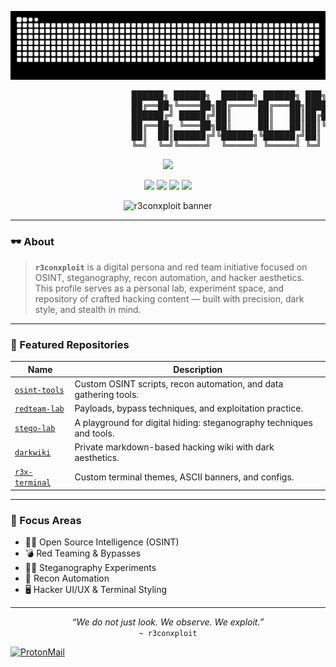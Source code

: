 <!-- START DARK MODE PREVIEW HACK -->
<p align="center">
  <img src="https://raw.githubusercontent.com/Platane/snk/output/github-contribution-grid-snake-dark.svg" style="filter: invert(100%)"/>
</p>
<pre>                       ██████╗ ██████╗  ██████╗ ██████╗ ███╗   ██╗██╗  ██╗██████╗ ██╗      ██████╗ ██╗████████╗                  
                       ██╔══██╗╚════██╗██╔════╝██╔═══██╗████╗  ██║╚██╗██╔╝██╔══██╗██║     ██╔═══██╗██║╚══██╔══╝                  
                       ██████╔╝ █████╔╝██║     ██║   ██║██╔██╗ ██║ ╚███╔╝ ██████╔╝██║     ██║   ██║██║   ██║                     
                       ██╔══██╗ ╚═══██╗██║     ██║   ██║██║╚██╗██║ ██╔██╗ ██╔═══╝ ██║     ██║   ██║██║   ██║                     
                       ██║  ██║██████╔╝╚██████╗╚██████╔╝██║ ╚████║██╔╝ ██╗██║     ███████╗╚██████╔╝██║   ██║                     
                       ╚═╝  ╚═╝╚═════╝  ╚═════╝ ╚═════╝ ╚═╝  ╚═══╝╚═╝  ╚═╝╚═╝     ╚══════╝ ╚═════╝ ╚═╝   ╚═╝                    
</pre>  

<div align="center">
  
  <img src="https://readme-typing-svg.demolab.com?font=Fira+Code&size=24&pause=1000&color=7F00FF&vCenter=true&width=500&lines=-----+Silently+Watching+%F0%9F%95%B6%EF%B8%8F+-----;-----+Always+Reconning+%F0%9F%92%BB+-----;-----+Stealth+is+Power+%F0%9F%90%8D+-----;-----+Digital+Ghost+%F0%9F%8E%AD+-----" />

</div>


<p align="center">
  <img src="https://img.shields.io/badge/recon-in_progress-7f00ff?style=for-the-badge&logo=linux&logoColor=white"/>
  <img src="https://img.shields.io/badge/redteam-active-critical?style=for-the-badge&logo=hackthebox&logoColor=white&color=red"/>
  <img src="https://img.shields.io/badge/OSINT-mastermind-00ffaa?style=for-the-badge&logo=marketo&logoColor=white"/>
  <img src="https://img.shields.io/badge/Stego-hunter-black?style=for-the-badge&logo=gnubash&logoColor=white"/>
</p>

<p align="center">
  <img src="https://github.com/r3conxploit/r3conxploit/assets/your-custom-banner.gif" alt="r3conxploit banner"/>
</p>


---

### 🕶️ About

> **`r3conxploit`** is a digital persona and red team initiative focused on OSINT, steganography, recon automation, and hacker aesthetics.  
> This profile serves as a personal lab, experiment space, and repository of crafted hacking content — built with precision, dark style, and stealth in mind.

---

### 🧰 Featured Repositories

| Name | Description |
|------|-------------|
| [`osint-tools`](https://github.com/r3conxploit/osint-tools) | Custom OSINT scripts, recon automation, and data gathering tools. |
| [`redteam-lab`](https://github.com/r3conxploit/redteam-lab) | Payloads, bypass techniques, and exploitation practice. |
| [`stego-lab`](https://github.com/r3conxploit/stego-lab) | A playground for digital hiding: steganography techniques and tools. |
| [`darkwiki`](https://github.com/r3conxploit/darkwiki) | Private markdown-based hacking wiki with dark aesthetics. |
| [`r3x-terminal`](https://github.com/r3conxploit/r3x-terminal) | Custom terminal themes, ASCII banners, and configs. |

---

### 🎯 Focus Areas

- 🕵️‍♂️ Open Source Intelligence (OSINT)
- 💣 Red Teaming & Bypasses
- 🧙‍♂️ Steganography Experiments
- 🧠 Recon Automation
- 🖥️ Hacker UI/UX & Terminal Styling

---

<p align="center">
  <i>“We do not just look. We observe. We exploit.”</i><br>
  <code>~ r3conxploit</code>
</p>

[![ProtonMail](https://img.shields.io/badge/email-r3conxploit@protonmail.com-8c00ff?style=flat-square&logo=protonmail)](mailto:r3conxploit@protonmail.com)

                    

